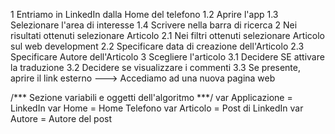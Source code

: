 1 Entriamo in LinkedIn dalla Home del telefono
    1.2 Aprire l'app
    1.3 Selezionare l'area di interesse 
    1.4 Scrivere nella barra di ricerca 
2 Nei risultati ottenuti selezionare Articolo
    2.1 Nei filtri ottenuti selezionare Articolo sul web development
    2.2 Specificare data di creazione dell'Articolo
        2.3 Specificare Autore dell'Articolo
3 Scegliere l'articolo 
    3.1 Decidere SE attivare la traduzione 
    3.2 Decidere se visualizzare i commenti 
    3.3 Se presente, aprire il link esterno ---> Accediamo ad una nuova pagina web
    
/*** Sezione variabili e oggetti dell'algoritmo ***/
var Applicazione = LinkedIn 
var Home = Home Telefono
var Articolo = Post di LinkedIn 
var Autore = Autore del post 